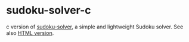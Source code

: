 # sudoku-solver-c
c version of [sudoku-solver](https://github.com/GFerrara/sudoku-solver), a simple and lightweight Sudoku solver.
See also [HTML version](https://github.com/GFerrara/sudoku-solver-html).